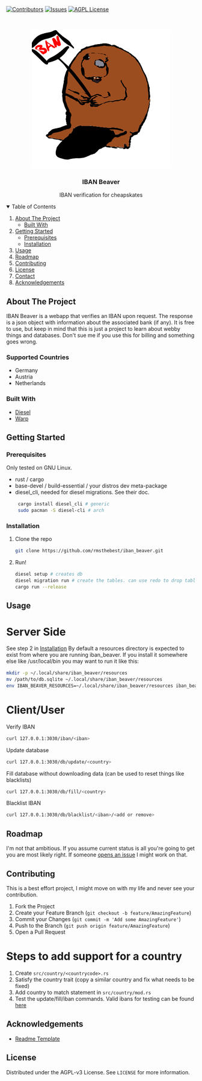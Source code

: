 <!--
*** Thanks for checking out the Best-README-Template. If you have a suggestion
*** that would make this better, please fork the repo and create a pull request
*** or simply open an issue with the tag "enhancement".
*** Thanks again! Now go create something AMAZING! :D
-->



<!-- PROJECT SHIELDS -->
<!--
*** I'm using markdown "reference style" links for readability.
*** Reference links are enclosed in brackets [ ] instead of parentheses ( ).
*** See the bottom of this document for the declaration of the reference variables
*** for contributors-url, forks-url, etc. This is an optional, concise syntax you may use.
*** https://www.markdownguide.org/basic-syntax/#reference-style-links
-->
[![Contributors][contributors-shield]][contributors-url]
[![Issues][issues-shield]][issues-url]
[![AGPL License][license-shield]][license-url]



<br />
<p align="center">
  <a href="https://github.com/rmsthebest/iban_beaver">
    <img src="images/ibanbeaver.jpg" alt="Logo" width="368" height="368">
  </a>

  <h3 align="center">IBAN Beaver</h3>

  <p align="center">
  IBAN verification for cheapskates
    <br />
<!-- PROJECT LOGO 
    <a href="https://github.com/othneildrew/Best-README-Template"><strong>Explore the docs »</strong></a>
    <br />
    <br />
    <a href="https://github.com/othneildrew/Best-README-Template">View Demo</a>
    ·
    <a href="https://github.com/othneildrew/Best-README-Template/issues">Report Bug</a>
    ·
    <a href="https://github.com/othneildrew/Best-README-Template/issues">Request Feature</a>
-->
  </p>
</p>



<!-- TABLE OF CONTENTS -->
<details open="open">
  <summary>Table of Contents</summary>
  <ol>
    <li>
      <a href="#about-the-project">About The Project</a>
      <ul>
        <li><a href="#built-with">Built With</a></li>
      </ul>
    </li>
    <li>
      <a href="#getting-started">Getting Started</a>
      <ul>
        <li><a href="#prerequisites">Prerequisites</a></li>
        <li><a href="#installation">Installation</a></li>
      </ul>
    </li>
    <li><a href="#usage">Usage</a></li>
    <li><a href="#roadmap">Roadmap</a></li>
    <li><a href="#contributing">Contributing</a></li>
    <li><a href="#license">License</a></li>
    <li><a href="#contact">Contact</a></li>
    <li><a href="#acknowledgements">Acknowledgements</a></li>
  </ol>
</details>



<!-- ABOUT THE PROJECT -->
## About The Project

IBAN Beaver is a webapp that verifies an IBAN upon request. The response is a json object with information about the associated bank (if any). It is free to use, but keep in mind that this is just a project to learn about webby things and databases. Don't sue me if you use this for billing and something goes wrong.

### Supported Countries
* Germany
* Austria
* Netherlands

### Built With

* [Diesel](https://diesel.rs)
* [Warp](https://github.com/seanmonstar/warp)

<!-- GETTING STARTED -->
## Getting Started

### Prerequisites
Only tested on GNU Linux.

* rust / cargo
* base-devel / build-essential / your distros dev meta-package
* diesel_cli, needed for diesel migrations. See their doc.
  ```sh
   cargo install diesel_cli # generic
   sudo pacman -S diesel-cli # arch
  ```

### Installation

1. Clone the repo
   ```sh
   git clone https://github.com/rmsthebest/iban_beaver.git
   ```
2. Run!
   ```sh
   diesel setup # creates db
   diesel migration run # create the tables. can use redo to drop table first
   cargo run --release
   ```



<!-- USAGE EXAMPLES -->
## Usage

# Server Side
See step 2 in [Installation](#Installation)
By default a resources directory is expected to exist from where you are running iban_beaver.
If you install it somewhere else like /usr/local/bin you may want to run it like this:
```sh
mkdir -p ~/.local/share/iban_beaver/resources
mv /path/to/db.sqlite ~/.local/share/iban_beaver/resources
env IBAN_BEAVER_RESOURCES=~/.local/share/iban_beaver/resources iban_beaver
```

# Client/User
Verify IBAN
```sh
curl 127.0.0.1:3030/iban/<iban>
```
Update database
```sh
curl 127.0.0.1:3030/db/update/<country>
```
Fill database without downloading data (can be used to reset things like blacklists)
```sh
curl 127.0.0.1:3030/db/fill/<country>
```
Blacklist IBAN
```sh
curl 127.0.0.1:3030/db/blacklist/<iban>/<add or remove>
```

<!-- ROADMAP -->
## Roadmap

I'm not that ambitious. If you assume current status is all you're going to get you are most likely right.
If someone [opens an issue](https://github.com/rmsthebest/iban_beaver/issues) I might work on that.



<!-- CONTRIBUTING -->
## Contributing

This is a best effort project, I might move on with my life and never see your contribution.

1. Fork the Project
2. Create your Feature Branch (`git checkout -b feature/AmazingFeature`)
3. Commit your Changes (`git commit -m 'Add some AmazingFeature'`)
4. Push to the Branch (`git push origin feature/AmazingFeature`)
5. Open a Pull Request

# Steps to add support for a country

1. Create `src/country/<countrycode>.rs`
2. Satisfy the country trait (copy a similar country and fix what needs to be fixed)
3. Add country to match statement in `src/country/mod.rs`
4. Test the update/fill/iban commands. Valid ibans for testing can be found [here](https://wise.com/gb/iban/example)

<!-- Acknowledgements -->
## Acknowledgements
* [Readme Template](https://github.com/othneildrew/Best-README-Template)

<!-- LICENSE -->
## License

Distributed under the AGPL-v3 License. See `LICENSE` for more information.


<!-- MARKDOWN LINKS & IMAGES -->
<!-- https://www.markdownguide.org/basic-syntax/#reference-style-links -->
[contributors-shield]: https://img.shields.io/github/contributors/rmsthebest/iban_beaver.svg
[contributors-url]: https://github.com/othneildrew/Best-README-Template/graphs/contributors
[issues-shield]: https://img.shields.io/github/issues/rmsthebest/iban_beaver.svg
[issues-url]: https://github.com/rmsthebest/iban_beaver/issues
[license-shield]: https://img.shields.io/github/license/rmsthebest/iban_beaver.svg
[license-url]: https://github.com/rmsthebest/iban_beaver/blob/master/LICENSE.txt
[product-screenshot]: images/screenshot.png
